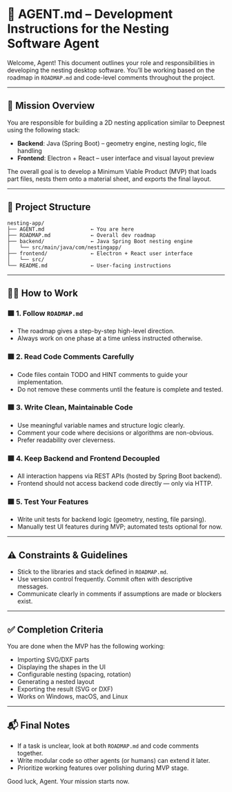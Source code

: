 
# 🤖 AGENT.md – Development Instructions for the Nesting Software Agent

Welcome, Agent! This document outlines your role and responsibilities in developing the nesting desktop software. You’ll be working based on the roadmap in `ROADMAP.md` and code-level comments throughout the project.

---

## 🧭 Mission Overview

You are responsible for building a 2D nesting application similar to Deepnest using the following stack:

- **Backend**: Java (Spring Boot) – geometry engine, nesting logic, file handling
- **Frontend**: Electron + React – user interface and visual layout preview

The overall goal is to develop a Minimum Viable Product (MVP) that loads part files, nests them onto a material sheet, and exports the final layout.

---

## 📂 Project Structure

```
nesting-app/
├── AGENT.md               ← You are here
├── ROADMAP.md             ← Overall dev roadmap
├── backend/               ← Java Spring Boot nesting engine
│   └── src/main/java/com/nestingapp/
├── frontend/              ← Electron + React user interface
│   └── src/
└── README.md              ← User-facing instructions
```

---

## 🧑‍💻 How to Work

### 🟩 1. Follow `ROADMAP.md`
- The roadmap gives a step-by-step high-level direction.
- Always work on one phase at a time unless instructed otherwise.

### 🟩 2. Read Code Comments Carefully
- Code files contain TODO and HINT comments to guide your implementation.
- Do not remove these comments until the feature is complete and tested.

### 🟩 3. Write Clean, Maintainable Code
- Use meaningful variable names and structure logic clearly.
- Comment your code where decisions or algorithms are non-obvious.
- Prefer readability over cleverness.

### 🟩 4. Keep Backend and Frontend Decoupled
- All interaction happens via REST APIs (hosted by Spring Boot backend).
- Frontend should not access backend code directly — only via HTTP.

### 🟩 5. Test Your Features
- Write unit tests for backend logic (geometry, nesting, file parsing).
- Manually test UI features during MVP; automated tests optional for now.

---

## ⚠️ Constraints & Guidelines

- Stick to the libraries and stack defined in `ROADMAP.md`.
- Use version control frequently. Commit often with descriptive messages.
- Communicate clearly in comments if assumptions are made or blockers exist.

---

## ✅ Completion Criteria

You are done when the MVP has the following working:
- Importing SVG/DXF parts
- Displaying the shapes in the UI
- Configurable nesting (spacing, rotation)
- Generating a nested layout
- Exporting the result (SVG or DXF)
- Works on Windows, macOS, and Linux

---

## 📬 Final Notes

- If a task is unclear, look at both `ROADMAP.md` and code comments together.
- Write modular code so other agents (or humans) can extend it later.
- Prioritize working features over polishing during MVP stage.

Good luck, Agent. Your mission starts now.
